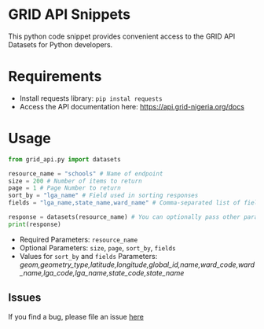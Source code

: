 # GRID API Snippets
This python code snippet provides convenient access to the GRID API Datasets for Python developers.
# Requirements
- Install requests library: `pip instal requests`
- Access the API documentation here: https://api.grid-nigeria.org/docs

# Usage

```python
from grid_api.py import datasets

resource_name = "schools" # Name of endpoint
size = 200 # Number of items to return
page = 1 # Page Number to return
sort_by = "lga_name" # Field used in sorting responses
fields = "lga_name,state_name,ward_name" # Comma-separated list of fields (No space)

response = datasets(resource_name) # You can optionally pass other parameters as defined above
print(response)
```
* Required Parameters: `resource_name`
* Optional Parameters: `size`, `page`, `sort_by`, `fields`
* Values for `sort_by` and `fields` Parameters: *geom,geometry_type,latitude,longitude,global_id,name,ward_code,ward_name,lga_code,lga_name,state_code,state_name*

## Issues
If you find a bug, please file an issue [here](https://github.com/eHealthAfrica/grid-hackathon/issues)